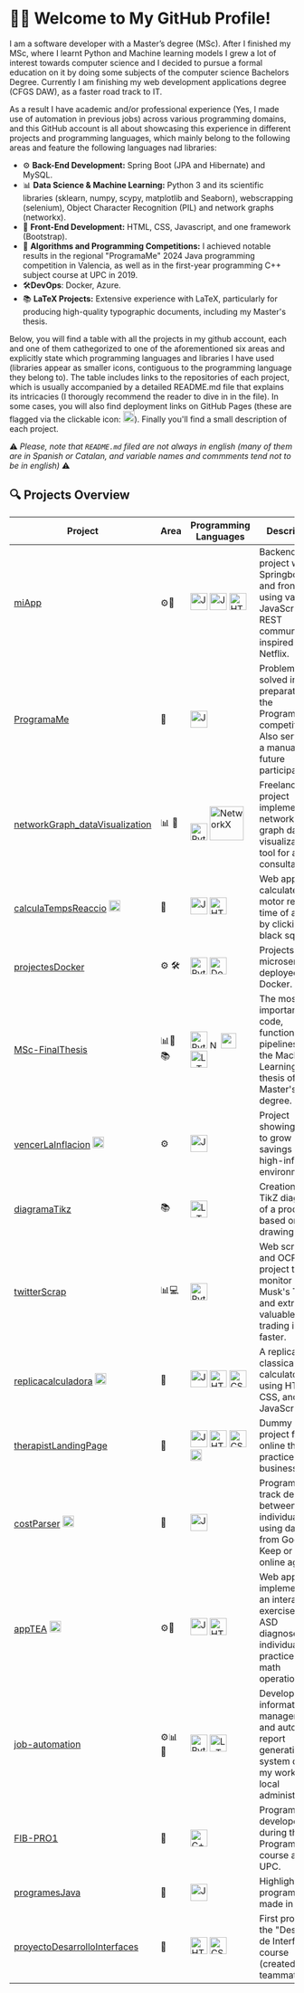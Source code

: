 

<!--
**blackcub3s/blackcub3s** is a ✨ _special_ ✨ repository because its `README.md` (this file) appears on your GitHub profile.

Here are some ideas to get you started:

- 🔭 I’m currently working on ...
- 🌱 I’m currently learning ...
- 👯 I’m looking to collaborate on ...
- 🤔 I’m looking for help with ...
- 💬 Ask me about ...
- 📫 How to reach me: ...
- 😄 Pronouns: ...
- ⚡ Fun fact: ...
-->


# 👨‍💻 Welcome to My GitHub Profile!

I am a software developer with a Master’s degree (MSc). After I finished my MSc, where I learnt Python and Machine learning models I grew a lot of interest towards computer science and I decided to pursue a formal education on it by doing some subjects of the computer science Bachelors Degree. Currently I am finishing my web development applications degree (CFGS DAW), as a faster road track to IT.

As a result I have academic and/or professional experience (Yes, I made use of automation in previous jobs) across various programming domains, and this GitHub account is all about showcasing this experience in different projects and programming languages, which mainly belong to the following areas and feature the following languages nad libraries:

- ⚙️ **Back-End Development:**  Spring Boot (JPA and Hibernate) and MySQL.
- 📊 **Data Science & Machine Learning:** Python 3 and its scientific libraries (sklearn, numpy, scypy, matplotlib and Seaborn), webscrapping (selenium), Object Character Recognition (PIL) and network graphs (networkx).
- 🎨 **Front-End Development:** HTML, CSS, Javascript, and one framework (Bootstrap).
- 🧠 **Algorithms and Programming Competitions:** I achieved notable results in the regional "ProgramaMe" 2024 Java programming competition in Valencia, as well as in the first-year programming C++ subject course at UPC in 2019.
- 🛠️**DevOps**: Docker, Azure.
- 📚 **LaTeX Projects:** Extensive experience with LaTeX, particularly for producing high-quality typographic documents, including my Master's thesis.

Below, you will find a table with all the projects in my github account, each and one of them cathegorized to one of the aforementioned six areas and explicitly state which programming languages and libraries I have used (libraries appear as smaller icons, contiguous to the programming language they belong to). The table includes links to the repositories of each project, which is usually accompanied by a detailed README.md file that explains its intricacies (I thorougly recommend the reader to dive in in the file). In some cases, you will also find deployment links on GitHub Pages (these are flagged via the clickable icon: <img src="https://img.icons8.com/material-outlined/24/000000/internet.png" alt="deployed" width="20"/>). Finally you'll find a small description of each project.

⚠️ *Please, note that `README.md` filed are not always in english (many of them are in Spanish or Catalan, and variable names and commments tend not to be in english)* ⚠️


## 🔍 Projects Overview

| Project    | Area   | Programming Languages   | Description       |
|---------------------------------------------------------------|-------------------------------|-----------------------------------------------------------------------------------------------------|---------------------------------------------------------------------------------------------------------------------|
| [miApp](https://github.com/blackcub3s/miApp)                 | <span title="Back-End">⚙️</span><span title="Front-End">🎨</span>   | <span title="Java"><img src="https://cdn.jsdelivr.net/gh/devicons/devicon/icons/java/java-original.svg" alt="Java" width="30" /></span> <span title="JavaScript"><img src="https://cdn.jsdelivr.net/gh/devicons/devicon/icons/javascript/javascript-original.svg" alt="JavaScript" width="30" /></span> <span title="HTML"><img src="https://cdn.jsdelivr.net/gh/devicons/devicon/icons/html5/html5-original.svg" alt="HTML" width="30" /></span> | Backend project with Springboot and front-end using vanilla JavaScript. API REST communication inspired by Netflix.  |
| [ProgramaMe](https://github.com/blackcub3s/ProgramaMe)       | <span title="Algorithms">🧠</span>           | <span title="Java"><img src="https://cdn.jsdelivr.net/gh/devicons/devicon/icons/java/java-original.svg" alt="Java" width="30" /></span> | Problems solved in preparation for the ProgramaMe competition. Also serves as a manual for future participants.      |
| [networkGraph_dataVisualization](https://github.com/blackcub3s/networkGraph_dataVisualization) | <span title="Data Science">📊</span> <span title="Algorithms">🧠</span> | <span title="Python"><img src="https://cdn.jsdelivr.net/gh/devicons/devicon/icons/python/python-original.svg" alt="Python" width="30" /></span> <span title="NetworkX"><img src="https://networkx.github.io/_static/networkx_logo.svg" alt="NetworkX" width="60"/></span> | Freelance project implementing a network-graph data visualization tool for a tech consultancy.                       |
| [calculaTempsReaccio](https://github.com/blackcub3s/calculaTempsReaccio) <a href="https://blackcub3s.github.io/calculaTempsReaccio/" target="_blank"><img src="https://img.icons8.com/material-outlined/24/000000/internet.png" alt="deployed" width="20"/></a> | <span title="Front-End">🎨</span>            | <span title="JavaScript"><img src="https://cdn.jsdelivr.net/gh/devicons/devicon/icons/javascript/javascript-original.svg" alt="JavaScript" width="30" /></span> <span title="HTML"><img src="https://cdn.jsdelivr.net/gh/devicons/devicon/icons/html5/html5-original.svg" alt="HTML" width="30" /></span> | Web app to calculate the motor reaction time of a user by clicking on black squares.                                 |
| [projectesDocker](https://github.com/blackcub3s/projectesDocker) | <span title="Back-End">⚙️</span>  <span title="devOps">🛠️</span>             | <span title="Python"><img src="https://cdn.jsdelivr.net/gh/devicons/devicon/icons/python/python-original.svg" alt="Python" width="30" /></span> <span title="Docker"><img src="https://cdn.jsdelivr.net/gh/devicons/devicon/icons/docker/docker-original.svg" alt="Docker" width="30" /></span> | Projects of microservices deployed with Docker.                                                                     |
| [MSc-FinalThesis](https://github.com/blackcub3s/MSc-FinalThesis) | <span title="Data Science">📊</span><span title="Algorithms">🧠</span><span title="LaTeX">📚</span> | <span title="Python"><img src="https://cdn.jsdelivr.net/gh/devicons/devicon/icons/python/python-original.svg" alt="Python" width="30" /></span> <span title="NumPy"><img src="https://cdn.jsdelivr.net/gh/devicons/devicon/icons/numpy/numpy-original.svg" alt="NumPy" width="15" /></span> <span title="Scikit-learn"><img src="https://upload.wikimedia.org/wikipedia/commons/0/05/Scikit_learn_logo_small.svg" width="27" /></span> <span title="LaTeX"><img src="https://cdn.jsdelivr.net/gh/devicons/devicon/icons/latex/latex-original.svg" alt="LaTeX" width="30" /></span> | The most important code, functions, and pipelines for the Machine Learning final thesis of my Master's degree.       |
| [vencerLaInflacion](https://github.com/blackcub3s/vencerLaInflacion) <a href="https://blackcub3s.github.io/vencerLaInflacion/" target="_blank"><img src="https://img.icons8.com/material-outlined/24/000000/internet.png" alt="deployed" width="20"/></a> | <span title="Back-End">⚙️</span>              | <span title="JavaScript"><img src="https://cdn.jsdelivr.net/gh/devicons/devicon/icons/javascript/javascript-original.svg" alt="JavaScript" width="30" /></span> | Project showing how to grow savings in a high-inflation environment.                                                 |
| [diagramaTikz](https://github.com/blackcub3s/diagramaTikz)   | <span title="LaTeX">📚</span>               | <span title="LaTeX"><img src="https://cdn.jsdelivr.net/gh/devicons/devicon/icons/latex/latex-original.svg" alt="LaTeX" width="30" /></span> | Creation of a TikZ diagram of a process based on a drawing.                                                          |
| [twitterScrap](https://github.com/blackcub3s/twitterScrap)   | <span title="Data Science">📊</span><span title="Web Scraping">💻</span>     | <span title="Python"><img src="https://cdn.jsdelivr.net/gh/devicons/devicon/icons/python/python-original.svg" alt="Python" width="30" /></span> | Web scraping and OCR project to monitor Elon Musk's Twitter and extract valuable trading info faster.                |
| [replicacalculadora](https://github.com/blackcub3s/replicacalculadora) <a href="https://blackcub3s.github.io/replicacalculadora/" target="_blank"><img src="https://img.icons8.com/material-outlined/24/000000/internet.png" alt="deployed" width="20"/></a> | <span title="Front-End">🎨</span>            | <span title="JavaScript"><img src="https://cdn.jsdelivr.net/gh/devicons/devicon/icons/javascript/javascript-original.svg" alt="JavaScript" width="30" /></span> <span title="HTML"><img src="https://cdn.jsdelivr.net/gh/devicons/devicon/icons/html5/html5-original.svg" alt="HTML" width="30" /></span> <span title="CSS"><img src="https://cdn.jsdelivr.net/gh/devicons/devicon/icons/css3/css3-original.svg" alt="CSS" width="30" /></span> | A replica of the classical Casio calculator using HTML, CSS, and JavaScript.                                         |
| [therapistLandingPage](https://github.com/blackcub3s/therapistLandingPage) | <span title="Front-End">🎨</span>           | <span title="JavaScript"><img src="https://cdn.jsdelivr.net/gh/devicons/devicon/icons/javascript/javascript-original.svg" alt="JavaScript" width="30" /></span> <span title="HTML"><img src="https://cdn.jsdelivr.net/gh/devicons/devicon/icons/html5/html5-original.svg" alt="HTML" width="30" /></span> <span title="CSS"><img src="https://cdn.jsdelivr.net/gh/devicons/devicon/icons/css3/css3-original.svg" alt="CSS" width="30" /></span> <span title="Bootstrap"><img src="https://cdn.jsdelivr.net/gh/devicons/devicon/icons/bootstrap/bootstrap-original.svg" alt="Bootstrap" width="20" /></span> | Dummy web project for an online therapy practice business.                                                           |
| [costParser](https://github.com/blackcub3s/costParser) <a href="https://blackcub3s.github.io/costParser/" target="_blank"><img src="https://img.icons8.com/material-outlined/24/000000/internet.png" alt="deployed" width="20"/></a>       | <span title="Front-End">🎨</span>            | <span title="JavaScript"><img src="https://cdn.jsdelivr.net/gh/devicons/devicon/icons/javascript/javascript-original.svg" alt="JavaScript" width="30" /></span> | Program to track debt between two individuals using data from Google Keep or an online agenda.                       |
| [appTEA](https://github.com/blackcub3s/appTEA) <a href="https://blackcub3s.github.io/appTEA/" target="_blank"><img src="https://img.icons8.com/material-outlined/24/000000/internet.png" alt="deployed" width="20"/></a>             | <span title="Back-End">⚙️</span><span title="Front-End">🎨</span> | <span title="JavaScript"><img src="https://cdn.jsdelivr.net/gh/devicons/devicon/icons/javascript/javascript-original.svg" alt="JavaScript" width="30" /></span> <span title="HTML"><img src="https://cdn.jsdelivr.net/gh/devicons/devicon/icons/html5/html5-original.svg" alt="HTML" width="30" /></span> | Web app implementing an interactive exercise for ASD diagnosed individuals to practice basic math operations.        |
| [job-automation](https://github.com/blackcub3s/job-automation) | <span title="Automation">⚙️</span><span title="Data Science">📊</span><span title="Algorithms">🧠</span> | <span title="Python"><img src="https://cdn.jsdelivr.net/gh/devicons/devicon/icons/python/python-original.svg" alt="Python" width="30" /></span> <span title="LaTeX"><img src="https://cdn.jsdelivr.net/gh/devicons/devicon/icons/latex/latex-original.svg" alt="LaTeX" width="30" /></span> | Developed an information management and automatic report generation system during my work at a local administration. |
| [FIB-PRO1](https://github.com/blackcub3s/FIB-PRO1)           | <span title="Algorithms">🧠</span>           | <span title="C++"><img src="https://cdn.jsdelivr.net/gh/devicons/devicon/icons/cplusplus/cplusplus-original.svg" alt="C++" width="30" /></span> | Programs developed during the Programació 1 course at FIB UPC.                                                       |
| [programesJava](https://github.com/blackcub3s/programesJava) | <span title="Algorithms">🧠</span>           | <span title="Java"><img src="https://cdn.jsdelivr.net/gh/devicons/devicon/icons/java/java-original.svg" alt="Java" width="30" /></span> | Highlighted programs made in Java.                                                                                   |
| [proyectoDesarrolloInterfaces](https://github.com/blackcub3s/proyectoDesarrolloInterfaces) | <span title="Front-End">🎨</span>     | <span title="HTML"><img src="https://cdn.jsdelivr.net/gh/devicons/devicon/icons/html5/html5-original.svg" alt="HTML" width="30" /></span> <img src="https://cdn.jsdelivr.net/gh/devicons/devicon/icons/css3/css3-original.svg" alt="CSS" width="30" /></span>| First project of the "Desarrollo de Interfaces" course (created with a teammate).                                     |
